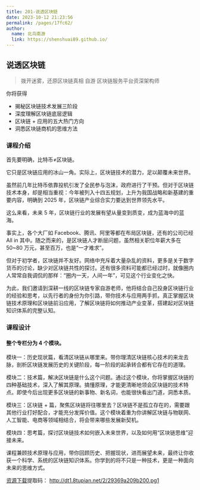 ```yaml
---
title: 201-说透区块链
date: 2023-10-12 21:23:56
permalink: /pages/17fc62/
author: 
  name: 北鸟南游
  link: https://shenshuai89.github.io/
---
```

## 说透区块链

> 拨开迷雾，还原区块链真相
> 自游  区块链服务平台资深架构师

你将获得

- 揭秘区块链技术发展三阶段
- 深度理解区块链底层逻辑
- 区块链 + 应用的五大热门方向
- 洞悉区块链商机的思维方法

### 课程介绍

首先要明确，比特币≠区块链。

它只是区块链应用的冰山一角。实际上，区块链技术的潜力，足以颠覆未来世界。

虽然前几年比特币依靠投机引发了全民参与泡沫，政府进行了干预。但对于区块链技术本身，却是相当重视：今年被列入十四五规划，上升为我国战略和新基建的重要内容，明确到 2025 年，区块链产业综合实力要达到世界领先水平。

这么来看，未来 5 年，区块链行业的发展有望从量变到质变，成为蓝海中的蓝海。

事实上，各个大厂如 Facebook、腾讯、阿里等都在布局区块链，还有的公司已经 All in 其中。随之而来的，是区块链人才断层问题，虽然相关职位年薪大多在 50~80 万元，甚至百万，也是“一才难求”。

但对于初学者，区块链并不友好。网络中充斥着大量杂乱的资料，更多是关于数字货币的讨论，缺少对区块链共性的探讨。还有很多资料可能都已经过时，就像圈内人常常自我调侃的那样：“圈内一天，人间一年”，可见这个行业变化之快。

为此，我们邀请到深耕一线的区块链专家自游老师，他将结合自己投身区块链行业的经验和思考，以先行者的身份为你引路，带你技术与应用两手抓，真正掌握区块链技术原理和区块链前沿应用，了解区块链将如何推动产业变革，搭建起对区块链知识体系的完整认知。

### 课程设计

#### 整个专栏分为 4 个模块。

模块一：历史现状篇，看清区块链从哪里来。带你理清区块链核心技术的来龙去脉，剖析区块链发展历史的关键阶段，每一阶段的起承转合都有它存在的道理。

模块二：技术篇，解决区块链是什么这个问题。通过这个模块，你将掌握区块链的四种基础技术，深入了解其原理。搞懂原理，才能更清晰地领会区块链的技术特点。即使今后出现更多区块链的新事物、新名词，也能很快看出门道，洞悉本质。

模块三：区块链 + 篇，聚焦区块链将往哪里去？区块链不是孤立存在的，需要跟其他行业打好配合，才能充分发挥价值。这个模块着重为你讲解区块链与物联网、人工智能、电商等领域相结合，将会带来哪些发展新契机。

模块四：思考篇，探讨区块链技术如何嵌入未来世界，以及如何用“区块链思维”迎接未来。

课程兼顾技术原理与应用，带你回顾历史、把握现状，进而展望未来，最终让你收获一个科学、系统的区块链知识体系。你学到的将不只是一种技术，更是一种面向未来的思维方式。

[资源下载](https://pan.baidu.com/s/1LpUvSPQ9lghOqVSK3CgrmQ)提取码：	http://dt1.8tupian.net/2/29369a209b200.pg1
